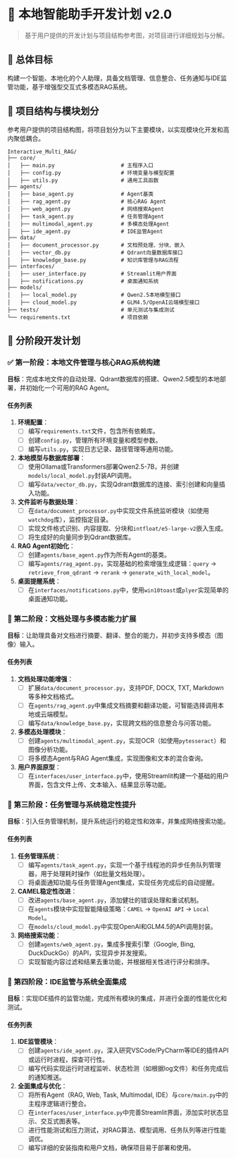 # 🧠 本地智能助手开发计划 v2.0

> 基于用户提供的开发计划与项目结构参考图，对项目进行详细规划与分解。

## 🎯 总体目标

构建一个智能、本地化的个人助理，具备文档管理、信息整合、任务通知与IDE监管功能，基于增强型交互式多模态RAG系统。

## 🧩 项目结构与模块划分

参考用户提供的项目结构图，将项目划分为以下主要模块，以实现模块化开发和高内聚低耦合。

```
Interactive_Multi_RAG/
├── core/
│   ├── main.py                     # 主程序入口
│   ├── config.py                   # 环境变量与模型配置
│   ├── utils.py                    # 通用工具函数
├── agents/
│   ├── base_agent.py               # Agent基类
│   ├── rag_agent.py                # 核心RAG Agent
│   ├── web_agent.py                # 网络搜索Agent
│   ├── task_agent.py               # 任务管理Agent
│   ├── multimodal_agent.py         # 多模态处理Agent
│   ├── ide_agent.py                # IDE监管Agent
├── data/
│   ├── document_processor.py       # 文档预处理、分块、嵌入
│   ├── vector_db.py                # Qdrant向量数据库接口
│   ├── knowledge_base.py           # 知识库管理与RAG流程
├── interfaces/
│   ├── user_interface.py           # Streamlit用户界面
│   ├── notifications.py            # 桌面通知系统
├── models/
│   ├── local_model.py              # Qwen2.5本地模型接口
│   ├── cloud_model.py              # GLM4.5/OpenAI云端模型接口
├── tests/                          # 单元测试与集成测试
└── requirements.txt                # 项目依赖
```

## 🚀 分阶段开发计划

### ✅ 第一阶段：本地文件管理与核心RAG系统构建

**目标**：完成本地文件的自动处理、Qdrant数据库的搭建、Qwen2.5模型的本地部署，并初始化一个可用的RAG Agent。

#### 任务列表

1. **环境配置**：
   - [ ] 编写`requirements.txt`文件，包含所有依赖库。
   - [ ] 创建`config.py`，管理所有环境变量和模型参数。
   - [ ] 编写`utils.py`，实现日志记录、路径管理等通用功能。
2. **本地模型与数据库部署**：
   - [ ] 使用Ollama或Transformers部署Qwen2.5-7B，并创建`models/local_model.py`封装API调用。
   - [ ] 编写`data/vector_db.py`，实现Qdrant数据库的连接、索引创建和向量插入功能。
3. **文件监听与数据处理**：
   - [ ] 在`data/document_processor.py`中实现文件系统监听模块（如使用`watchdog`库），监控指定目录。
   - [ ] 实现文件格式识别、内容提取、分块和`intfloat/e5-large-v2`嵌入生成。
   - [ ] 将生成好的向量同步到Qdrant数据库。
4. **RAG Agent初始化**：
   - [ ] 创建`agents/base_agent.py`作为所有Agent的基类。
   - [ ] 编写`agents/rag_agent.py`，实现基础的检索增强生成逻辑：`query` -> `retrieve_from_qdrant` -> `rerank` -> `generate_with_local_model`。
5. **桌面提醒系统**：
   - [ ] 在`interfaces/notifications.py`中，使用`win10toast`或`plyer`实现简单的桌面通知功能。

### 📄 第二阶段：文档处理与多模态能力扩展

**目标**：让助理具备对文档进行摘要、翻译、整合的能力，并初步支持多模态（图像）输入。

#### 任务列表

1. **文档处理功能增强**：
   - [ ] 扩展`data/document_processor.py`，支持PDF, DOCX, TXT, Markdown等多种文档格式。
   - [ ] 在`agents/rag_agent.py`中集成文档摘要和翻译功能，可智能选择调用本地或云端模型。
   - [ ] 编写`data/knowledge_base.py`，实现跨文档的信息整合与问答功能。
2. **多模态处理模块**：
   - [ ] 创建`agents/multimodal_agent.py`，实现OCR（如使用`pytesseract`）和图像分析功能。
   - [ ] 将多模态Agent与RAG Agent集成，实现图像和文本的混合查询。
3. **用户界面原型**：
   - [ ] 在`interfaces/user_interface.py`中，使用Streamlit构建一个基础的用户界面，包含文件上传、文本输入、结果显示等功能。

### 🧠 第三阶段：任务管理与系统稳定性提升

**目标**：引入任务管理机制，提升系统运行的稳定性和效率，并集成网络搜索功能。

#### 任务列表

1. **任务管理系统**：
   - [ ] 编写`agents/task_agent.py`，实现一个基于线程池的异步任务队列管理器，用于处理耗时操作（如批量文档处理）。
   - [ ] 将桌面通知功能与任务管理Agent集成，实现任务完成后的自动提醒。
2. **CAMEL稳定性改进**：
   - [ ] 改进`agents/base_agent.py`，添加健壮的错误处理和重试机制。
   - [ ] 在`agents`模块中实现智能降级策略：`CAMEL` -> `OpenAI API` -> `Local Model`。
   - [ ] 在`models/cloud_model.py`中实现OpenAI和GLM4.5的API调用封装。
3. **网络搜索功能**：
   - [ ] 创建`agents/web_agent.py`，集成多搜索引擎（Google, Bing, DuckDuckGo）的API，实现异步并发搜索。
   - [ ] 实现智能内容过滤和结果去重功能，并根据相关性进行评分和排序。

### 🧪 第四阶段：IDE监管与系统全面集成

**目标**：实现IDE插件的监管功能，完成所有模块的集成，并进行全面的性能优化和测试。

#### 任务列表

1. **IDE监管模块**：
   - [ ] 创建`agents/ide_agent.py`，深入研究VSCode/PyCharm等IDE的插件API或运行时进程，探查可行性。
   - [ ] 编写代码实现运行时进程监听、状态检测（如根据log文件）和任务完成后的通知推送。
2. **全面集成与优化**：
   - [ ] 将所有Agent（RAG, Web, Task, Multimodal, IDE）与`core/main.py`中的主程序逻辑进行整合。
   - [ ] 在`interfaces/user_interface.py`中完善Streamlit界面，添加实时状态显示、交互式图表等。
   - [ ] 进行性能测试和压力测试，对RAG算法、模型调用、任务队列等进行性能调优。
   - [ ] 编写详细的安装指南和用户文档，确保项目易于部署和使用。